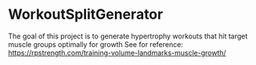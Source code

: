 # WorkoutSplitGenerator
The goal of this project is to generate hypertrophy workouts that hit target muscle groups optimally for growth
See for reference: https://rpstrength.com/training-volume-landmarks-muscle-growth/
